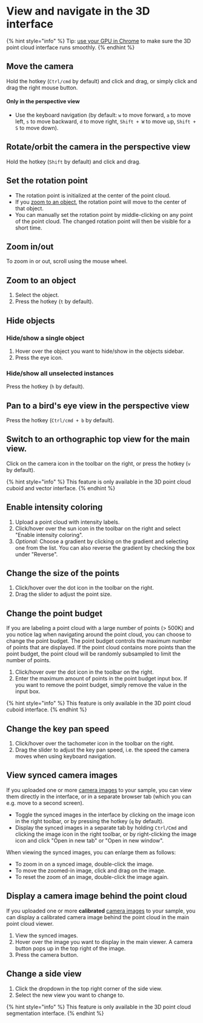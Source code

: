 # View and navigate in the 3D interface

{% hint style="info" %}
Tip: [use your GPU in Chrome](https://sixth-smell-48e.notion.site/How-to-use-your-GPU-in-Chrome-2b95e19fb77c456c87f798013769a98a) to make sure the 3D point cloud interface runs smoothly.
{% endhint %}

## Move the camera

Hold the hotkey (`Ctrl/cmd` by default) and click and drag, or simply click and drag the right mouse button.

#### Only in the perspective view

* Use the keyboard navigation (by default: `w` to move forward, `a` to move left, `s` to move backward, `d` to move right, `Shift + W` to move up, `Shift + S` to move down).

## Rotate/orbit the camera in the perspective view

Hold the hotkey (`Shift` by default) and click and drag.

## Set the rotation point

* The rotation point is initialized at the center of the point cloud.&#x20;
* If you [zoom to an object](view-and-navigate-in-the-3d-interface.md#zoom-to-an-object), the rotation point will move to the center of that object.&#x20;
* You can manually set the rotation point by middle-clicking on any point of the point cloud. The changed rotation point will then be visible for a short time.

## Zoom in/out

To zoom in or out, scroll using the mouse wheel.

## Zoom to an object

1. Select the object.
2. Press the hotkey (`t` by default).

## Hide objects

### Hide/show a single object

1. Hover over the object you want to hide/show in the objects sidebar.
2. Press the eye icon.

### Hide/show all unselected instances

Press the hotkey (`h` by default).

## Pan to a bird's eye view in the perspective view

Press the hotkey (`Ctrl/cmd + b` by default).

## Switch to an orthographic top view for the main view.

Click on the camera icon in the toolbar on the right, or press the hotkey (`v` by default).&#x20;

{% hint style="info" %}
This feature is only available in the 3D point cloud cuboid and vector interface.
{% endhint %}

## Enable intensity coloring

1. Upload a point cloud with intensity labels.
2. Click/hover over the sun icon in the toolbar on the right and select "Enable intensity coloring".
3. _Optional:_ Choose a gradient by clicking on the gradient and selecting one from the list. You can also reverse the gradient by checking the box under "Reverse".

## Change the size of the points

1. Click/hover over the dot icon in the toolbar on the right.
2. Drag the slider to adjust the point size.

## Change the point budget

If you are labeling a point cloud with a large number of points (> 500K) and you notice lag when navigating around the point cloud, you can choose to change the point budget. The point budget controls the maximum number of points that are displayed. If the point cloud contains more points than the point budget, the point cloud will be randomly subsampled to limit the number of points.&#x20;

1. Click/hover over the dot icon in the toolbar on the right.
2. Enter the maximum amount of points in the point budget input box. If you want to remove the point budget, simply remove the value in the input box.

{% hint style="info" %}
This feature is only available in the 3D point cloud cuboid interface.
{% endhint %}

## Change the key pan speed

1. Click/hover over the tachometer icon in the toolbar on the right.
2. Drag the slider to adjust the key pan speed, i.e. the speed the camera moves when using keyboard navigation.

## View synced camera images

If you uploaded one or more [camera images](../../reference/sample-types/#camera-image) to your sample, you can view them directly in the interface, or in a separate browser tab (which you can e.g. move to a second screen).

* Toggle the synced images in the interface by clicking on the image icon in the right toolbar, or by pressing the hotkey (`q` by default).
* Display the synced images in a separate tab by holding `Ctrl/Cmd` and clicking the image icon in the right toolbar, or by right-clicking the image icon and click "Open in new tab" or "Open in new window".

When viewing the synced images, you can enlarge them as follows:

* To zoom in on a synced image, double-click the image.&#x20;
* To move the zoomed-in image, click and drag on the image.&#x20;
* To reset the zoom of an image, double-click the image again.

## Display a camera image behind the point cloud

If you uploaded one or more **calibrated** [camera images](../../reference/sample-types/#camera-image) to your sample, you can display a calibrated camera image behind the point cloud in the main point cloud viewer.

1. View the synced images.
2. Hover over the image you want to display in the main viewer. A camera button pops up in the top right of the image.
3. Press the camera button.

## Change a side view

1. Click the dropdown in the top right corner of the side view.
2. Select the new view you want to change to.

{% hint style="info" %}
This feature is only available in the 3D point cloud segmentation interface.
{% endhint %}
